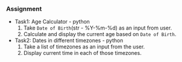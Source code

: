 ### Assignment

- Task1: Age Calculator - python
    1. Take `Date of Birth`(str - %Y-%m-%d) as an input from user.
    2. Calculate and display the current age based on `Date of Birth`.
- Task2: Dates in different timezones - python
    1. Take a list of timezones as an input from the user.
    2. Display current time in each of those timezones.